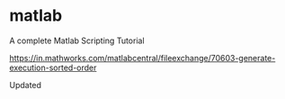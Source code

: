 # matlab
A complete Matlab Scripting Tutorial 


https://in.mathworks.com/matlabcentral/fileexchange/70603-generate-execution-sorted-order

Updated
